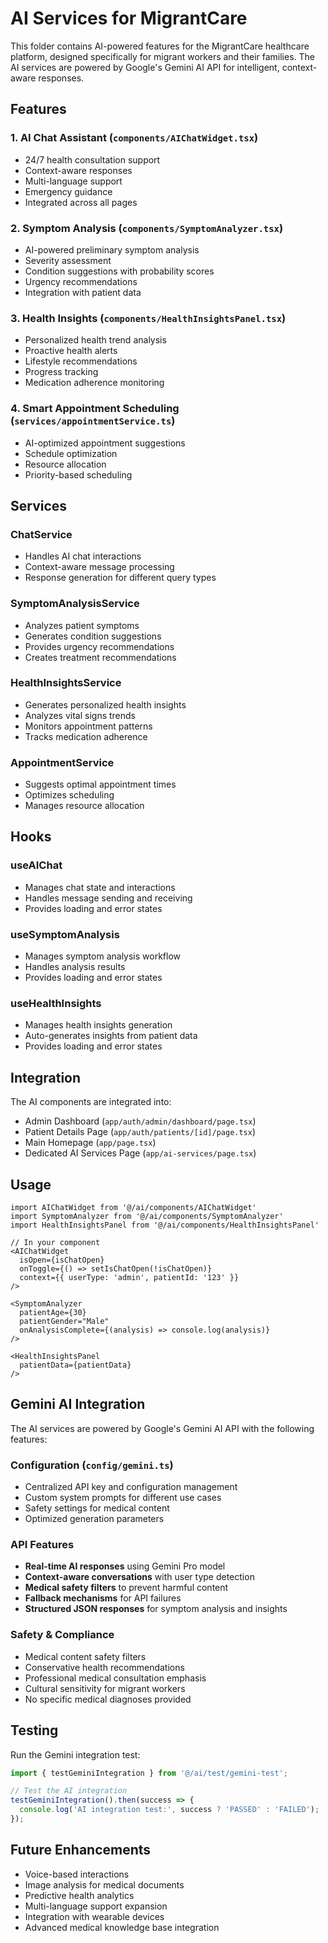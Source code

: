 # AI Services for MigrantCare

This folder contains AI-powered features for the MigrantCare healthcare platform, designed specifically for migrant workers and their families. The AI services are powered by Google's Gemini AI API for intelligent, context-aware responses.

## Features

### 1. AI Chat Assistant (`components/AIChatWidget.tsx`)
- 24/7 health consultation support
- Context-aware responses
- Multi-language support
- Emergency guidance
- Integrated across all pages

### 2. Symptom Analysis (`components/SymptomAnalyzer.tsx`)
- AI-powered preliminary symptom analysis
- Severity assessment
- Condition suggestions with probability scores
- Urgency recommendations
- Integration with patient data

### 3. Health Insights (`components/HealthInsightsPanel.tsx`)
- Personalized health trend analysis
- Proactive health alerts
- Lifestyle recommendations
- Progress tracking
- Medication adherence monitoring

### 4. Smart Appointment Scheduling (`services/appointmentService.ts`)
- AI-optimized appointment suggestions
- Schedule optimization
- Resource allocation
- Priority-based scheduling

## Services

### ChatService
- Handles AI chat interactions
- Context-aware message processing
- Response generation for different query types

### SymptomAnalysisService
- Analyzes patient symptoms
- Generates condition suggestions
- Provides urgency recommendations
- Creates treatment recommendations

### HealthInsightsService
- Generates personalized health insights
- Analyzes vital signs trends
- Monitors appointment patterns
- Tracks medication adherence

### AppointmentService
- Suggests optimal appointment times
- Optimizes scheduling
- Manages resource allocation

## Hooks

### useAIChat
- Manages chat state and interactions
- Handles message sending and receiving
- Provides loading and error states

### useSymptomAnalysis
- Manages symptom analysis workflow
- Handles analysis results
- Provides loading and error states

### useHealthInsights
- Manages health insights generation
- Auto-generates insights from patient data
- Provides loading and error states

## Integration

The AI components are integrated into:
- Admin Dashboard (`app/auth/admin/dashboard/page.tsx`)
- Patient Details Page (`app/auth/patients/[id]/page.tsx`)
- Main Homepage (`app/page.tsx`)
- Dedicated AI Services Page (`app/ai-services/page.tsx`)

## Usage

```tsx
import AIChatWidget from '@/ai/components/AIChatWidget'
import SymptomAnalyzer from '@/ai/components/SymptomAnalyzer'
import HealthInsightsPanel from '@/ai/components/HealthInsightsPanel'

// In your component
<AIChatWidget 
  isOpen={isChatOpen}
  onToggle={() => setIsChatOpen(!isChatOpen)}
  context={{ userType: 'admin', patientId: '123' }}
/>

<SymptomAnalyzer 
  patientAge={30}
  patientGender="Male"
  onAnalysisComplete={(analysis) => console.log(analysis)}
/>

<HealthInsightsPanel 
  patientData={patientData}
/>
```

## Gemini AI Integration

The AI services are powered by Google's Gemini AI API with the following features:

### Configuration (`config/gemini.ts`)
- Centralized API key and configuration management
- Custom system prompts for different use cases
- Safety settings for medical content
- Optimized generation parameters

### API Features
- **Real-time AI responses** using Gemini Pro model
- **Context-aware conversations** with user type detection
- **Medical safety filters** to prevent harmful content
- **Fallback mechanisms** for API failures
- **Structured JSON responses** for symptom analysis and insights

### Safety & Compliance
- Medical content safety filters
- Conservative health recommendations
- Professional medical consultation emphasis
- Cultural sensitivity for migrant workers
- No specific medical diagnoses provided

## Testing

Run the Gemini integration test:
```typescript
import { testGeminiIntegration } from '@/ai/test/gemini-test';

// Test the AI integration
testGeminiIntegration().then(success => {
  console.log('AI integration test:', success ? 'PASSED' : 'FAILED');
});
```

## Future Enhancements

- Voice-based interactions
- Image analysis for medical documents
- Predictive health analytics
- Multi-language support expansion
- Integration with wearable devices
- Advanced medical knowledge base integration
